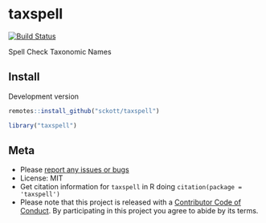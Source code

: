 taxspell
=========



[![Build Status](https://travis-ci.com/sckott/taxspell.svg?branch=master)](https://travis-ci.com/sckott/taxspell)

Spell Check Taxonomic Names


## Install

Development version


```r
remotes::install_github("sckott/taxspell")
```


```r
library("taxspell")
```

## Meta

* Please [report any issues or bugs](https://github.com/sckott/taxspell/issues)
* License: MIT
* Get citation information for `taxspell` in R doing `citation(package = 'taxspell')`
* Please note that this project is released with a [Contributor Code of Conduct][coc].
By participating in this project you agree to abide by its terms.

[coc]: https://github.com/sckott/taxspell/blob/master/CODE_OF_CONDUCT.md
